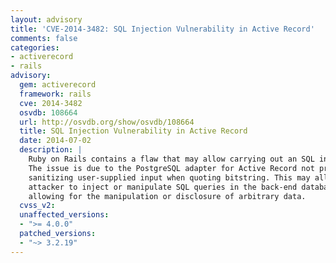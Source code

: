 ```yaml
---
layout: advisory
title: 'CVE-2014-3482: SQL Injection Vulnerability in Active Record'
comments: false
categories:
- activerecord
- rails
advisory:
  gem: activerecord
  framework: rails
  cve: 2014-3482
  osvdb: 108664
  url: http://osvdb.org/show/osvdb/108664
  title: SQL Injection Vulnerability in Active Record
  date: 2014-07-02
  description: |
    Ruby on Rails contains a flaw that may allow carrying out an SQL injection attack.
    The issue is due to the PostgreSQL adapter for Active Record not properly
    sanitizing user-supplied input when quoting bitstring. This may allow a remote
    attacker to inject or manipulate SQL queries in the back-end database,
    allowing for the manipulation or disclosure of arbitrary data.
  cvss_v2: 
  unaffected_versions:
  - ">= 4.0.0"
  patched_versions:
  - "~> 3.2.19"
---
```

